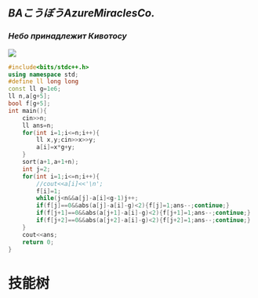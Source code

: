 ## *BAこうぼうAzureMiraclesCo.*
### *Небо принадлежит Кивотосу*
![](https://img.picui.cn/free/2025/06/29/68612cccc666b.jpg)

```cpp
#include<bits/stdc++.h>
using namespace std;
#define ll long long
const ll g=1e6;
ll n,a[g+5];
bool f[g+5];
int main(){
    cin>>n;
    ll ans=n;
    for(int i=1;i<=n;i++){
        ll x,y;cin>>x>>y;
        a[i]=x*g+y;
    }
    sort(a+1,a+1+n);
    int j=2;
    for(int i=1;i<=n;i++){
        //cout<<a[i]<<'\n';
        f[i]=1;
        while(j<n&&a[j]-a[i]<g-1)j++;
        if(f[j]==0&&abs(a[j]-a[i]-g)<2){f[j]=1;ans--;continue;}
        if(f[j+1]==0&&abs(a[j+1]-a[i]-g)<2){f[j+1]=1;ans--;continue;}
        if(f[j+2]==0&&abs(a[j+2]-a[i]-g)<2){f[j+2]=1;ans--;continue;}
    }
    cout<<ans;
    return 0;
}
```

# **技能树**
